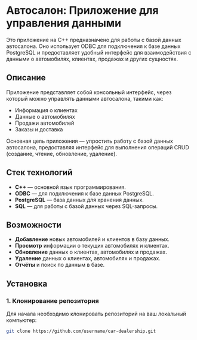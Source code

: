 # Автосалон: Приложение для управления данными

Это приложение на C++ предназначено для работы с базой данных автосалона. Оно использует ODBC для подключения к базе данных PostgreSQL и предоставляет удобный интерфейс для взаимодействия с данными о автомобилях, клиентах, продажах и других сущностях.

## Описание

Приложение представляет собой консольный интерфейс, через который можно управлять данными автосалона, такими как:

- Информация о клиентах
- Данные о автомобилях
- Продажи автомобилей
- Заказы и доставка

Основная цель приложения — упростить работу с базой данных автосалона, предоставляя интерфейс для выполнения операций CRUD (создание, чтение, обновление, удаление).

## Стек технологий

- **C++** — основной язык программирования.
- **ODBC** — для подключения к базе данных PostgreSQL.
- **PostgreSQL** — база данных для хранения данных.
- **SQL** — для работы с базой данных через SQL-запросы.

## Возможности

- **Добавление** новых автомобилей и клиентов в базу данных.
- **Просмотр** информации о текущих автомобилях и клиентах.
- **Обновление** данных о клиентах, автомобилях и продажах.
- **Удаление** данных о клиентах, автомобилях и продажах.
- **Отчёты** и поиск по данным в базе.

## Установка

### 1. Клонирование репозитория

Для начала необходимо клонировать репозиторий на ваш локальный компьютер:

```bash
git clone https://github.com/username/car-dealership.git
```
